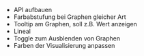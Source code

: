 - API aufbauen
- Farbabstufung bei Graphen gleicher Art
- Tooltip am Graphen, soll z.B. Wert anzeigen
- Lineal
- Toggle zum Ausblenden von Graphen
- Farben der Visualisierung anpassen